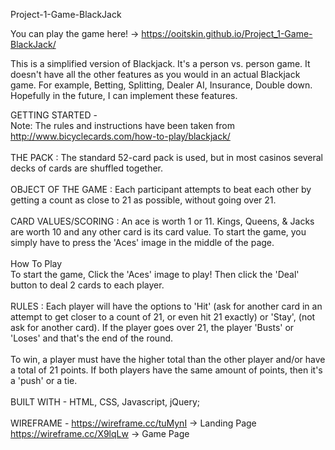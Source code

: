 Project-1-Game-BlackJack

You can play the game here! ->  https://ooitskin.github.io/Project_1-Game-BlackJack/
  
This is a simplified version of Blackjack. It's a person vs. person game. It doesn't have all the other features as you would in an actual Blackjack game. For example, Betting, Splitting, Dealer AI, Insurance, Double down. Hopefully in the future, I can implement these features.
  
GETTING STARTED -
<br>
Note: The rules and instructions have been taken from http://www.bicyclecards.com/how-to-play/blackjack/
<br>
<br>
THE PACK : The standard 52-card pack is used, but in most casinos several decks of cards are shuffled together. 
<br>
<br>
OBJECT OF THE GAME : Each participant attempts to beat each other by getting a count as close to 21 as possible, without going over 21.
<br>
<br>
CARD VALUES/SCORING : An ace is worth 1 or 11. Kings, Queens, & Jacks are worth 10 and any other card is its card value.
To start the game, you simply have to press the 'Aces' image in the middle of the page.
<br>
<br>
How To Play
<br>
To start the game, Click the 'Aces' image to play! Then click the 'Deal' button to deal 2 cards to each player.
<br>
<br>
RULES : Each player will have the options to 'Hit' (ask for another card in an attempt to get closer to a count of 21, or even hit 21 exactly) or 'Stay', (not ask for another card). If the player goes over 21, the player 'Busts' or 'Loses' and that's the end of the round.
<br>
<br>
To win, a player must have the higher total than the other player and/or have a total of 21 points. If both players have the same amount of points, then it's a 'push' or a tie.
<br>
<br>
BUILT WITH - 
HTML, CSS, Javascript, jQuery;
<br>
<br>
WIREFRAME - 
https://wireframe.cc/tuMynI -> Landing Page
https://wireframe.cc/X9lqLw -> Game Page

  
